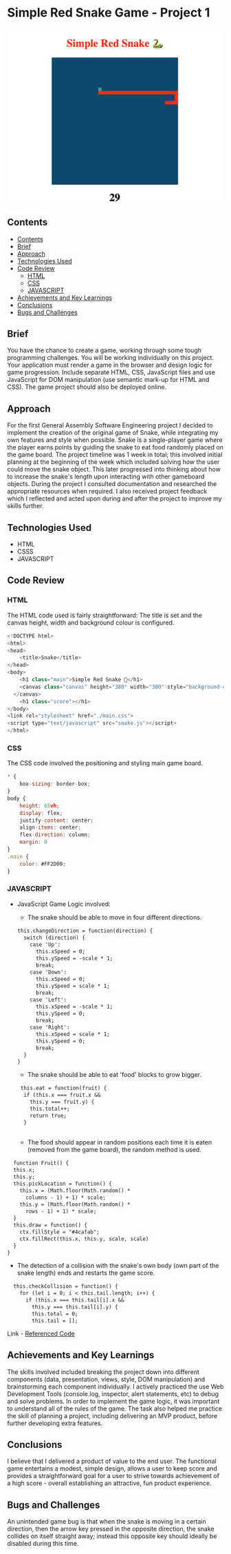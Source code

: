 # Simple Red Snake Game - Project 1

![Snake Game](./snake-screenshot.png)

## Contents

- [Contents](#contents)
- [Brief](#brief)
- [Approach](#approach)
- [Technologies Used](#technologies-used)
- [Code Review](code-review)
  - [HTML](#html)
  - [CSS](#css)
  - [JAVASCRIPT](#javascript)
- [Achievements and Key Learnings](#achievements-and-key-learnings)
- [Conclusions](#conclusions)
- [Bugs and Challenges](#bugs-and-challenges)

## Brief
You have the chance to create a game, working through some tough programming challenges. You will be working individually on this project. Your application must render a game in the browser and design logic for game progression. Include separate HTML, CSS, JavaScript files and use JavaScript for DOM manipulation (use semantic mark-up for HTML and CSS). The game project should also be deployed online.


## Approach
For the first General Assembly Software Engineering project I decided to implement the creation of the original game of Snake, while integrating my own features and style when possible. Snake is a single-player game where the player earns points by guiding the snake to eat food randomly placed on the game board. The project timeline was 1 week in total; this involved initial planning at the beginning of the week which included solving how the user could move the snake object. This later progressed into thinking about how to increase the snake's length upon interacting with other gameboard objects. During the project I consulted documentation and researched the appropriate resources when required. I also received project feedback which I reflected and acted upon during and after the project to improve my skills further.

## Technologies Used
- HTML
- CSSS
- JAVASCRIPT

## Code Review

### HTML

The HTML code used is fairly straightforward: The title is set and the canvas height, width and background colour is configured.
``` javascript
<!DOCTYPE html>
<html>
<head>
    <title>Snake</title>
</head>
<body>
    <h1 class="main">Simple Red Snake 🐍</h1>
    <canvas class="canvas" height="380" width="380" style="background-color: #205279">
  </canvas>
    <h1 class="score"></h1>
</body>
<link rel="stylesheet" href="./main.css">
<script type="text/javascript" src="snake.js"></script>
</html>
```

### CSS

The CSS code involved the positioning and styling main game board.

``` javascript
* {
    box-sizing: border-box;
}
body {
    height: 65vh;
    display: flex;
    justify-content: center;
    align-items: center;
    flex-direction: column;
    margin: 0
}
.main {
    color: #FF2D00;
}
```

### JAVASCRIPT
- JavaScript Game Logic involved:
  - The snake should be able to move in four different directions.
  
  ```
  this.changeDirection = function(direction) {
    switch (direction) {
      case 'Up':
        this.xSpeed = 0;
        this.ySpeed = -scale * 1;
        break;
      case 'Down':
        this.xSpeed = 0;
        this.ySpeed = scale * 1;
        break;
      case 'Left':
        this.xSpeed = -scale * 1;
        this.ySpeed = 0;
        break;
      case 'Right':
        this.xSpeed = scale * 1;
        this.ySpeed = 0;
        break;
    }
  }
  
  ```
  - The snake should be able to eat 'food' blocks to grow bigger.
  
  ```
   this.eat = function(fruit) {
    if (this.x === fruit.x &&
      this.y === fruit.y) {
      this.total++;
      return true;
    }
    
  ```
  - The food should appear in random positions each time it is eaten (removed from the game board), the random method is used.
  
```
  function Fruit() {
  this.x;
  this.y;
  this.pickLocation = function() {
    this.x = (Math.floor(Math.random() *
      columns - 1) + 1) * scale;
    this.y = (Math.floor(Math.random() *
      rows - 1) + 1) * scale;
  }
  this.draw = function() {
    ctx.fillStyle = "#4cafab";
    ctx.fillRect(this.x, this.y, scale, scale)
  }
}
```
   - The detection of a collision with the snake's own body (own part of the snake length) ends and restarts the game score.
  
```
  this.checkCollision = function() {
    for (let i = 0; i < this.tail.length; i++) {
      if (this.x === this.tail[i].x &&
        this.y === this.tail[i].y) {
        this.total = 0;
        this.tail = [];
```

Link - [Referenced Code](https://github.com/RichardBekoe/Simple-Red-Snake/blob/master/snake.js)

## Achievements and Key Learnings

The skills involved included breaking the project down into different components (data, presentation, views, style, DOM manipulation) and brainstorming each component individually. I actively practiced the use Web Development Tools (console.log, inspector, alert statements, etc) to debug and solve problems. In order to implement the game logic, it was important to understand all of the rules of the game. The task also helped me practice the skill of planning a project, including delivering an MVP product, before further developing extra features.

## Conclusions

I believe that I delivered a product of value to the end user. The functional game entertains a modest, simple design, allows a user to keep score and provides a straightforward goal for a user to strive towards achievement of a high score - overall establishing an attractive, fun product experience.

## Bugs and Challenges

An unintended game bug is that when the snake is moving in a certain direction, then the arrow key pressed in the opposite direction, the snake collides on itself straight away; instead this opposite key should ideally be disabled during this time.


